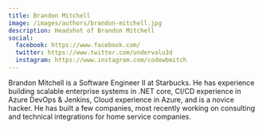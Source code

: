 ```yaml
---
title: Brandon Mitchell
image: /images/authors/brandon-mitchell.jpg
description: Headshot of Brandon Mitchell
social:
  facebook: https://www.facebook.com/
  twitter: https://www.twitter.com/undervalu3d
  instagram: https://www.instagram.com/codewbmitch
---
```


Brandon Mitchell is a Software Engineer II at Starbucks. He has experience building scalable enterprise systems in .NET core, CI/CD experience in Azure DevOps & Jenkins, Cloud experience in Azure, and is a novice hacker. He has built a few companies, most recently working on consulting and technical integrations for home service companies.
